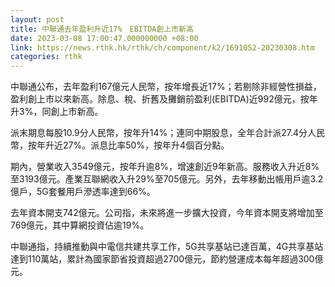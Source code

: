 ```yaml
---
layout: post
title: 中聯通去年盈利升近17%　EBITDA創上市新高
date: 2023-03-08 17:00:47.000000000 +08:00
link: https://news.rthk.hk/rthk/ch/component/k2/1691052-20230308.htm
categories: rthk
---
```


中聯通公布，去年盈利167億元人民幣，按年增長近17%；若剔除非經營性損益，盈利創上市以來新高。除息、稅、折舊及攤銷前盈利(EBITDA)近992億元，按年升3%，同創上市新高。

派末期息每股10.9分人民幣，按年升14%；連同中期股息，全年合計派27.4分人民幣，按年升近27%。派息比率50%，按年升4個百分點。

期內，營業收入3549億元，按年升逾8%，增速創近9年新高。服務收入升近8%至3193億元。產業互聯網收入升29%至705億元。另外，去年移動出帳用戶逾3.2億戶，5G套餐用戶滲透率達到66%。

去年資本開支742億元。公司指，未來將進一步擴大投資，今年資本開支將增加至769億元，其中算網投資佔逾19%。

中聯通指，持續推動與中電信共建共享工作，5G共享基站已達百萬，4G共享基站達到110萬站，累計為國家節省投資超過2700億元，節約營運成本每年超過300億元。
